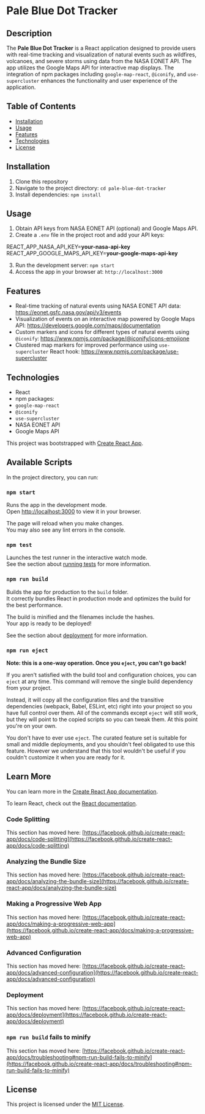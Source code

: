 # Pale Blue Dot Tracker

## Description

The **Pale Blue Dot Tracker** is a React application designed to provide users with real-time tracking and visualization of natural events such as wildfires, volcanoes, and severe storms using data from the NASA EONET API. The app utilizes the Google Maps API for interactive map displays. The integration of npm packages including `google-map-react`, `@iconify`, and `use-supercluster` enhances the functionality and user experience of the application.

## Table of Contents

- [Installation](#installation)
- [Usage](#usage)
- [Features](#features)
- [Technologies](#technologies)
- [License](#license)

## Installation

1. Clone this repository
2. Navigate to the project directory: `cd pale-blue-dot-tracker`
3. Install dependencies: `npm install`

## Usage

1. Obtain API keys from NASA EONET API (optional) and Google Maps API.
2. Create a `.env` file in the project root and add your API keys:

REACT_APP_NASA_API_KEY=**your-nasa-api-key**
REACT_APP_GOOGLE_MAPS_API_KEY=**your-google-maps-api-key**

3. Run the development server: `npm start`
4. Access the app in your browser at: `http://localhost:3000`

## Features

- Real-time tracking of natural events using NASA EONET API data: https://eonet.gsfc.nasa.gov/api/v3/events
- Visualization of events on an interactive map powered by Google Maps API: https://developers.google.com/maps/documentation
- Custom markers and icons for different types of natural events using `@iconify`: https://www.npmjs.com/package/@iconify/icons-emojione
- Clustered map markers for improved performance using `use-supercluster` React hook: https://www.npmjs.com/package/use-supercluster

## Technologies

- React
- npm packages:
- `google-map-react`
- `@iconify`
- `use-supercluster`
- NASA EONET API
- Google Maps API

This project was bootstrapped with [Create React App](https://github.com/facebook/create-react-app).

## Available Scripts

In the project directory, you can run:

### `npm start`

Runs the app in the development mode.\
Open [http://localhost:3000](http://localhost:3000) to view it in your browser.

The page will reload when you make changes.\
You may also see any lint errors in the console.

### `npm test`

Launches the test runner in the interactive watch mode.\
See the section about [running tests](https://facebook.github.io/create-react-app/docs/running-tests) for more information.

### `npm run build`

Builds the app for production to the `build` folder.\
It correctly bundles React in production mode and optimizes the build for the best performance.

The build is minified and the filenames include the hashes.\
Your app is ready to be deployed!

See the section about [deployment](https://facebook.github.io/create-react-app/docs/deployment) for more information.

### `npm run eject`

**Note: this is a one-way operation. Once you `eject`, you can't go back!**

If you aren't satisfied with the build tool and configuration choices, you can `eject` at any time. This command will remove the single build dependency from your project.

Instead, it will copy all the configuration files and the transitive dependencies (webpack, Babel, ESLint, etc) right into your project so you have full control over them. All of the commands except `eject` will still work, but they will point to the copied scripts so you can tweak them. At this point you're on your own.

You don't have to ever use `eject`. The curated feature set is suitable for small and middle deployments, and you shouldn't feel obligated to use this feature. However we understand that this tool wouldn't be useful if you couldn't customize it when you are ready for it.

## Learn More

You can learn more in the [Create React App documentation](https://facebook.github.io/create-react-app/docs/getting-started).

To learn React, check out the [React documentation](https://reactjs.org/).

### Code Splitting

This section has moved here: [https://facebook.github.io/create-react-app/docs/code-splitting](https://facebook.github.io/create-react-app/docs/code-splitting)

### Analyzing the Bundle Size

This section has moved here: [https://facebook.github.io/create-react-app/docs/analyzing-the-bundle-size](https://facebook.github.io/create-react-app/docs/analyzing-the-bundle-size)

### Making a Progressive Web App

This section has moved here: [https://facebook.github.io/create-react-app/docs/making-a-progressive-web-app](https://facebook.github.io/create-react-app/docs/making-a-progressive-web-app)

### Advanced Configuration

This section has moved here: [https://facebook.github.io/create-react-app/docs/advanced-configuration](https://facebook.github.io/create-react-app/docs/advanced-configuration)

### Deployment

This section has moved here: [https://facebook.github.io/create-react-app/docs/deployment](https://facebook.github.io/create-react-app/docs/deployment)

### `npm run build` fails to minify

This section has moved here: [https://facebook.github.io/create-react-app/docs/troubleshooting#npm-run-build-fails-to-minify](https://facebook.github.io/create-react-app/docs/troubleshooting#npm-run-build-fails-to-minify)

## License

This project is licensed under the [MIT License](LICENSE).

